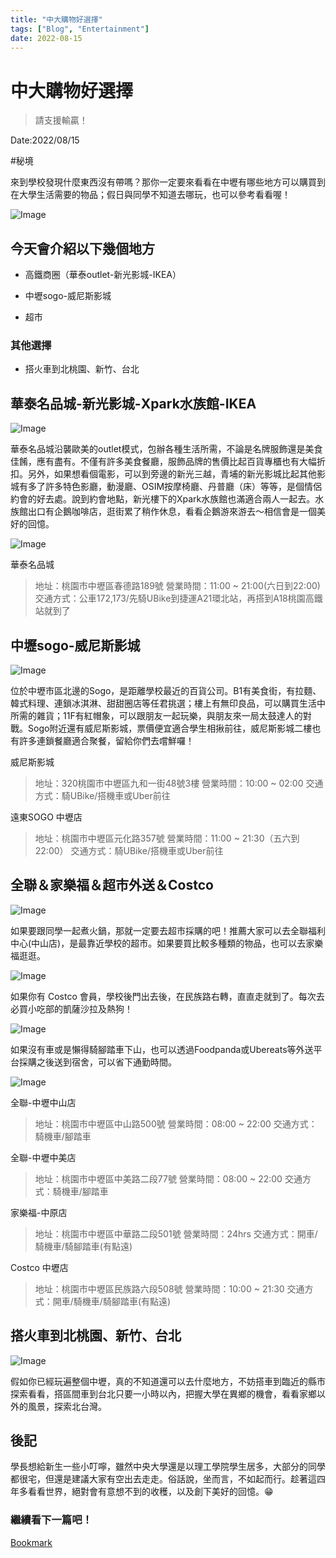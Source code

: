 ```yaml
---
title: "中大購物好選擇"
tags: ["Blog", "Entertainment"]
date: 2022-08-15
---
```

# 中大購物好選擇

> 請支援輸贏！

Date:2022/08/15



#秘境



來到學校發現什麼東西沒有帶嗎？那你一定要來看看在中壢有哪些地方可以購買到在大學生活需要的物品；假日與同學不知道去哪玩，也可以參考看看喔！

![Image](https://raw.githubusercontent.com/NCU-FRESH/2024-blog/main/images/20240717_204256_image.jpg)

## 今天會介紹以下幾個地方

- 高鐵商圈（華泰outlet-新光影城-IKEA）

- 中壢sogo-威尼斯影城

- 超市

### 其他選擇

- 搭火車到北桃園、新竹、台北

## 華泰名品城-新光影城-Xpark水族館-IKEA

![Image](https://raw.githubusercontent.com/NCU-FRESH/2024-blog/main/images/20240717_204311_image.jpg)

華泰名品城沿襲歐美的outlet模式，包辦各種生活所需，不論是名牌服飾還是美食佳餚，應有盡有。不僅有許多美食餐廳，服飾品牌的售價比起百貨專櫃也有大幅折扣。另外，如果想看個電影，可以到旁邊的新光三越，青埔的新光影城比起其他影城有多了許多特色影廳，動漫廳、OSIM按摩椅廳、丹普廳（床）等等，是個情侶約會的好去處。說到約會地點，新光樓下的Xpark水族館也滿適合兩人一起去。水族館出口有企鵝咖啡店，逛街累了稍作休息，看看企鵝游來游去～相信會是一個美好的回憶。

![Image](https://raw.githubusercontent.com/NCU-FRESH/2024-blog/main/images/20240717_204322_image.jpg)

華泰名品城

> 地址：桃園市中壢區春德路189號
營業時間：11:00 ~ 21:00(六日到22:00)
交通方式：公車172,173/先騎UBike到捷運A21環北站，再搭到A18桃園高鐵站就到了

## 中壢sogo-威尼斯影城

![Image](https://raw.githubusercontent.com/NCU-FRESH/2024-blog/main/images/20240717_204337_image.jpg)

位於中壢市區北邊的Sogo，是距離學校最近的百貨公司。B1有美食街，有拉麵、韓式料理、連鎖冰淇淋、甜甜圈店等任君挑選；樓上有無印良品，可以購買生活中所需的雜貨；11F有紅帽象，可以跟朋友一起玩樂，與朋友來一局太鼓達人的對戰。Sogo附近還有威尼斯影城，票價便宜適合學生相揪前往，威尼斯影城二樓也有許多連鎖餐廳適合聚餐，留給你們去嚐鮮囉！

威尼斯影城

> 地址：320桃園市中壢區九和一街48號3樓
營業時間：10:00 ~ 02:00
交通方式：騎UBike/搭機車或Uber前往

遠東SOGO 中壢店

> 地址：桃園市中壢區元化路357號
營業時間：11:00 ~ 21:30（五六到22:00）
交通方式：騎UBike/搭機車或Uber前往

## 全聯＆家樂福＆超市外送＆Costco

![Image](https://raw.githubusercontent.com/NCU-FRESH/2024-blog/main/images/20240717_204350_image.jpg)

如果要跟同學一起煮火鍋，那就一定要去超市採購的吧！推薦大家可以去全聯福利中心(中山店)，是最靠近學校的超市。如果要買比較多種類的物品，也可以去家樂福逛逛。

![Image](https://raw.githubusercontent.com/NCU-FRESH/2024-blog/main/images/20240717_204403_image.jpg)

如果你有 Costco 會員，學校後門出去後，在民族路右轉，直直走就到了。每次去必買小吃部的凱薩沙拉及熱狗！

![Image](https://raw.githubusercontent.com/NCU-FRESH/2024-blog/main/images/20240717_204408_image.jpg)

如果沒有車或是懶得騎腳踏車下山，也可以透過Foodpanda或Ubereats等外送平台採購之後送到宿舍，可以省下通勤時間。

![Image](https://raw.githubusercontent.com/NCU-FRESH/2024-blog/main/images/20240717_204413_image.jpg)

全聯-中壢中山店

> 地址：桃園市中壢區中山路500號
營業時間：08:00 ~ 22:00
交通方式：騎機車/腳踏車

全聯-中壢中美店

> 地址：桃園市中壢區中美路二段77號
營業時間：08:00 ~ 22:00
交通方式：騎機車/腳踏車

家樂福-中原店

> 地址：桃園市中壢區中華路二段501號
營業時間：24hrs
交通方式：開車/騎機車/騎腳踏車(有點遠)

Costco 中壢店

> 地址：桃園市中壢區民族路六段508號
營業時間：10:00 ~ 21:30
交通方式：開車/騎機車/騎腳踏車(有點遠)

## 搭火車到北桃園、新竹、台北

![Image](https://raw.githubusercontent.com/NCU-FRESH/2024-blog/main/images/20240717_204417_image.jpg)

假如你已經玩遍整個中壢，真的不知道還可以去什麼地方，不妨搭車到臨近的縣市探索看看，搭區間車到台北只要一小時以內，把握大學在異鄉的機會，看看家鄉以外的風景，探索北台灣。

## 後記

學長想給新生一些小叮嚀，雖然中央大學還是以理工學院學生居多，大部分的同學都很宅，但還是建議大家有空出去走走。俗話說，坐而言，不如起而行。趁著這四年多看看世界，絕對會有意想不到的收穫，以及創下美好的回憶。😁

### 繼續看下一篇吧！

[Bookmark](https://ncufresh.ncu.edu.tw/blog/fun/?postId=72cc84f6-c89a-403f-8cb7-145e578214c7)



